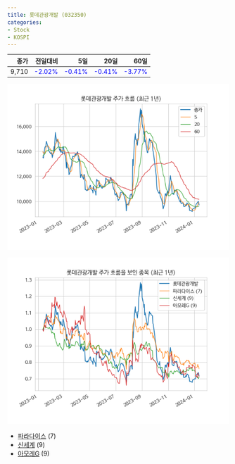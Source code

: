 ```yaml
---
title: 롯데관광개발 (032350)
categories:
- Stock
- KOSPI
---
```


|종가|전일대비|5일|20일|60일|
|---:|-------:|--:|---:|---:|
|9,710|<span style="color: blue">-2.02%</span>|<span style="color: blue">-0.41%</span>|<span style="color: blue">-0.41%</span>|<span style="color: blue">-3.77%</span>|


<!-- more -->

![032350](/assets/images/stock/032350.png)

![032350](/assets/images/stock/032350_sim.png)

- [파라다이스](/034230/) (7)
- [신세계](/004170/) (9)
- [아모레G](/002790/) (9)